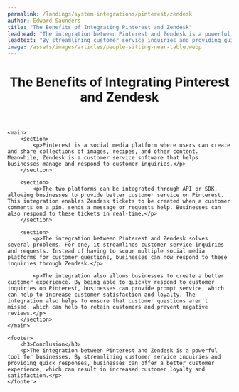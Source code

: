 ```yaml
---
permalink: /landings/system-integrations/pinterest/zendesk
author: Edward Saunders
title: "The Benefits of Integrating Pinterest and Zendesk"
leadhead: "The integration between Pinterest and Zendesk is a powerful tool for businesses"
leadtext: "By streamlining customer service inquiries and providing quick responses, businesses can offer a better customer experience, which can result in increased customer loyalty and satisfaction."
image: /assets/images/articles/people-sitting-near-table.webp
---
```

<div class="arttext">	<header>
		<h1>The Benefits of Integrating Pinterest and Zendesk</h1>
	</header>

	<main>
		<section>
			<p>Pinterest is a social media platform where users can create and share collections of images, recipes, and other content. Meanwhile, Zendesk is a customer service software that helps businesses manage and respond to customer inquiries.</p>
		</section>

		<section>
			<p>The two platforms can be integrated through API or SDK, allowing businesses to provide better customer service on Pinterest. This integration enables Zendesk tickets to be created when a customer comments on a pin, sends a message or requests help. Businesses can also respond to these tickets in real-time.</p>
		</section>

		<section>
			<p>The integration between Pinterest and Zendesk solves several problems. For one, it streamlines customer service inquiries and requests. Instead of having to scour multiple social media platforms for customer questions, businesses can now respond to these inquiries through Zendesk.</p>
			
			<p>The integration also allows businesses to create a better customer experience. By being able to quickly respond to customer inquiries on Pinterest, businesses can provide prompt service, which can help to increase customer satisfaction and loyalty. The integration also helps to ensure that customer questions aren't missed, which can help to retain customers and prevent negative reviews.</p>
		</section>
	</main>

	<footer>
		<h3>Conclusion</h3>
		<p>The integration between Pinterest and Zendesk is a powerful tool for businesses. By streamlining customer service inquiries and providing quick responses, businesses can offer a better customer experience, which can result in increased customer loyalty and satisfaction.</p>
	</footer>
</div>